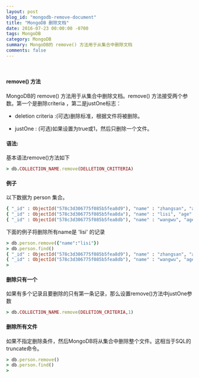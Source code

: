 ```yaml
---
layout: post
blog_id: "mongodb-remove-document"
title: "MongoDB 删除文档"
date: 2016-07-23 00:00:00 -0700
tags: MongoDB
category: MongoDB
summary: MongoDB的 remove() 方法用于从集合中删除文档
comments: false
---
```

<br>

#### remove() 方法

MongoDB的 remove() 方法用于从集合中删除文档。remove() 方法接受两个参数。第一个是删除criteria ，第二是justOne标志：

+ deletion criteria :(可选)删除标准，根据文件将被删除。

+ justOne : (可选)如果设置为true或1，然后只删除一个文件。

#### 语法:

基本语法remove()方法如下

```ruby
> db.COLLECTION_NAME.remove(DELLETION_CRITTERIA)
```

#### 例子

以下数据为 person 集合。

```ruby
{ "_id" : ObjectId("578c3d306775f085b5fea8d9"), "name" : "zhangsan", "age" : 22 }
{ "_id" : ObjectId("578c3d306775f085b5fea8da"), "name" : "lisi", "age" : 18 }
{ "_id" : ObjectId("578c3d306775f085b5fea8db"), "name" : "wangwu", "age" : 25 }
```

下面的例子将删除所有name是 'lisi' 的记录

```ruby
> db.person.remove({"name":"lisi"})
> db.person.find()
{ "_id" : ObjectId("578c3d306775f085b5fea8d9"), "name" : "zhangsan", "age" : 22 }
{ "_id" : ObjectId("578c3d306775f085b5fea8db"), "name" : "wangwu", "age" : 25 }
>
```

#### 删除只有一个

如果有多个记录且要删除的只有第一条记录，那么设置remove()方法中justOne参数

```ruby
> db.COLLECTION_NAME.remove(DELETION_CRITERIA,1)
```

#### 删除所有文件

如果不指定删除条件，然后MongoDB将从集合中删除整个文件。这相当于SQL的truncate命令。

```ruby
> db.person.remove()
> db.person.find()
>
```
